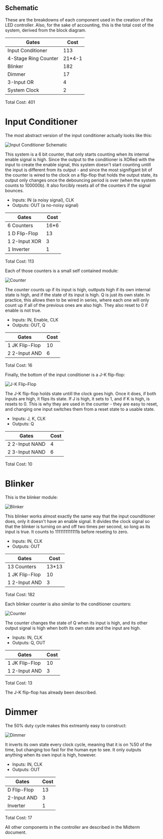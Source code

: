 ## Schematic

These are the breakdowns of each component used in the creation of the LED controller. Also, for the sake of accounting, this is the total cost of the system, derived from the block diagram.

| Gates                | Cost   |
|----------------------|--------|
| Input Conditioner    |   113  |
| 4-Stage Ring Counter | 21*4-1 |
| Blinker              |   182  |
| Dimmer               |   17   |
| 3-Input OR           |    4   |
| System Clock         |    2   |
Total Cost: 401


# Input Conditioner

The most abstract version of the input conditioner actually looks like this:

![Input Conditioner Schematic](./images/Input-Conditioner.png)

This system is a 6 bit counter, that only starts counting when its internal enable signal is high. Since the output to the conditioner is XORed with the input to create the enable signal, this system doesn't start counting untill the input is different from its output - and since the most signifigant bit of the counter is wired to the clock on a flip-flop that holds the output state, its output only changes once the debouncing period is over (when the system counts to 100000b). It also forcibly resets all of the counters if the signal bounces.

- Inputs: IN (a noisy signal), CLK
- Outputs: OUT (a no-noisy signal)

| Gates         | Cost |
|---------------|------|
| 6 Counters    | 16*6 |
| 1 D Flip-Flop |  13  |
| 1 2-Input XOR |   3  |
| 1 Inverter    |   1  |
Total Cost: 113


Each of those counters is a small self contained module:

![Counter](./images/Conditioner-Counter.png)

The counter counts up if its input is high, outtputs high if its own internal state is high, and if the state of its input is high. Q is just its own state. In practice, this allows then to be wired in series, where each one will only count up if all of the previous ones are also high. They also reset to 0 if enable is not true.

- Inputs: IN, Enable, CLK
- Outputs: OUT, Q

| Gates          | Cost |
|----------------|------|
| 1 JK Flip-Flop |  10  |
| 2 2-Input AND  |   6  |
Total Cost: 16


Finally, the bottom of the input conditioner is a J-K flip-flop:

![J-K Flip-Flop](./images/JK-Flip-Flop.png)

The J-K flip-flop holds state untill the clock goes high. Once it does, if both inputs are high, it flips its state. If J is high, it sets to 1, and if K is high, is resets to 0. This is why they are used in the counter - they are easy to reset, and changing one input switches them from a reset state to a usable state.

- Inputs: J, K, CLK
- Outputs: Q

| Gates          | Cost |
|----------------|------|
| 2 2-Input NAND |   4  |
| 2 3-Input NAND |   6  |
Total Cost: 10

# Blinker

This is the blinker module:

![Blinker](./images/Blinker.png)

This blinker works almost exactly the same way that the input counditioner does, only it doesn't have an enable signal. It divides the clock signal so that the blinker is turning on and off two times per second, so long as its input is true. It counts to 1111111111111b before reseting to zero.

- Inputs: IN, CLK
- Outputs: OUT

| Gates          | Cost |
|----------------|------|
| 13 Counters    | 13*13|
| 1 JK Flip-Flop |  10  |
| 1 2-Input AND  |   3  |
Total Cost: 182


Each blinker counter is also similar to the conditioner counters:

![Counter](./images/Blinker-Counter.png)

The counter changes the state of Q when its input is high, and its other output signal is high when both its own state and the input are high.

- Inputs: IN, CLK
- Outputs: Q, OUT

| Gates          | Cost |
|----------------|------|
| 1 JK Flip-Flop |  10  |
| 1 2-Input AND  |   3  |
Total Cost: 13

The J-K flip-flop has already been described.


# Dimmer

The 50% duty cycle makes this extreamly easy to construct:

![Dimmer](./images/Dimmer.png)

It inverts its own state every clock cycle, meaning that it is on %50 of the time, but changing too fast for the human eye to see. It only outputs anything when its own input is high, however.

- Inputs: IN, CLK
- Outputs: OUT

| Gates       | Cost |
|-------------|------|
| D Flip-Flop |  13  |
| 2-Input AND |   3  |
| Inverter    |   1  |
Total Cost: 17

All other components in the controller are described in the Midterm document.




